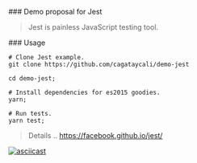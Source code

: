 ### Demo proposal for Jest

> Jest is painless JavaScript testing tool.

### Usage

```
# Clone Jest example.
git clone https://github.com/cagataycali/demo-jest

cd demo-jest;

# Install dependencies for es2015 goodies.
yarn;

# Run tests.
yarn test;
```
> Details ..
https://facebook.github.io/jest/

[![asciicast](https://asciinema.org/a/8n4g082lxqtemqutbokpihqgb.png)](https://asciinema.org/a/8n4g082lxqtemqutbokpihqgb)
